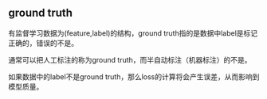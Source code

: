 ## ground truth
有监督学习数据为(feature,label)的结构，ground truth指的是数据中label是标记正确的，错误的不是。

通常可以把人工标注的称为ground truth，而半自动标注（机器标注）的不是。

如果数据中的label不是ground truth，那么loss的计算将会产生误差，从而影响到模型质量。